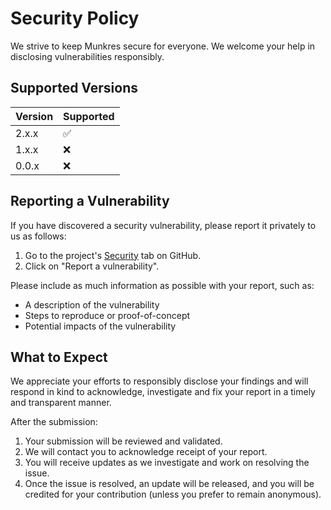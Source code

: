 # Security Policy

We strive to keep Munkres secure for everyone. We welcome your help in disclosing vulnerabilities responsibly.

## Supported Versions

| Version | Supported          |
| ------- | ------------------ |
| 2.x.x   | :white_check_mark: |
| 1.x.x   | :x:                |
| 0.0.x   | :x:                |

## Reporting a Vulnerability

If you have discovered a security vulnerability, please report it privately to us as follows:

1. Go to the project's [Security](https://github.com/havelessbemore/munkres/security) tab on GitHub.
2. Click on "Report a vulnerability".

Please include as much information as possible with your report, such as:

- A description of the vulnerability
- Steps to reproduce or proof-of-concept
- Potential impacts of the vulnerability

## What to Expect

We appreciate your efforts to responsibly disclose your findings and will respond in kind to acknowledge, investigate and fix your report in a timely and transparent manner.

After the submission:

1. Your submission will be reviewed and validated.
2. We will contact you to acknowledge receipt of your report.
3. You will receive updates as we investigate and work on resolving the issue.
4. Once the issue is resolved, an update will be released, and you will be credited for your contribution (unless you prefer to remain anonymous).
